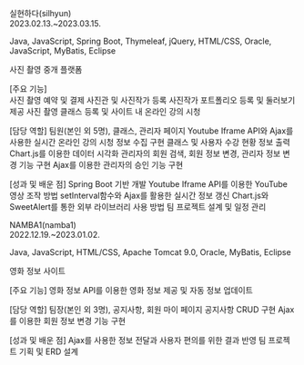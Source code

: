 실현하다(silhyun)                                           
2023.02.13.~2023.03.15.

Java, JavaScript, Spring Boot, Thymeleaf, jQuery, HTML/CSS, Oracle, JavaScript, MyBatis, Eclipse

사진 촬영 중개 플랫폼

[주요 기능]  
사진 촬영 예약 및 결제
사진관 및 사진작가 등록
사진작가 포트폴리오 등록 및 둘러보기 제공
사진 촬영 클래스 등록 및 사이트 내 온라인 강의 시청

[담당 역할]
팀원(본인 외 5명), 클래스, 관리자 페이지
Youtube Iframe API와 Ajax를 사용한 실시간 온라인 강의 시청 정보 수집 구현
클래스 및 사용자 수강 현황 정보 출력
Chart.js를 이용한 데이터 시각화
관리자의 회원 검색, 회원 정보 변경, 관리자 정보 변경 기능 구현
Ajax를 이용한 관리자의 승인 기능 구현

[성과 및 배운 점]
Spring Boot 기반 개발 
Youtube Iframe API를 이용한 YouTube 영상 조작 방법
setInterval함수와 Ajax를 활용한 실시간 정보 갱신 
Chart.js와 SweetAlert를 통한 외부 라이브러리 사용 방법
팀 프로젝트 설계 및 일정 관리



NAMBA1(namba1)                                   
2022.12.19.~2023.01.02.

Java, JavaScript, HTML/CSS, Apache Tomcat 9.0, Oracle, MyBatis, Eclipse

영화 정보 사이트

[주요 기능] 
영화 정보 API를 이용한 영화 정보 제공 및 자동 정보 업데이트

[담당 역할]
팀장(본인 외 3명), 공지사항, 회원 마이 페이지
공지사항 CRUD 구현
Ajax를 이용한 회원 정보 변경 기능 구현

[성과 및 배운 점]
Ajax를 사용한 정보 전달과 사용자 편의를 위한 결과 반영
팀 프로젝트 기획 및 ERD 설계

